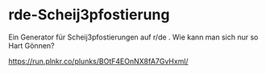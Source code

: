 # rde-Scheij3pfostierung
Ein Generator für Scheij3pfostierungen auf r/de . Wie kann man sich nur so Hart Gönnen?

https://run.plnkr.co/plunks/BOtF4EOnNX8fA7GvHxml/
